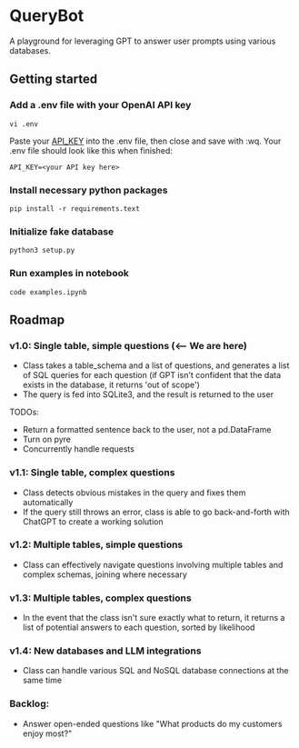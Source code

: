# QueryBot

A playground for leveraging GPT to answer user prompts using various databases.

## Getting started

### Add a .env file with your OpenAI API key
```
vi .env
```

Paste your [API_KEY](https://platform.openai.com/account/api-keys) into the .env file, then close and save with :wq. Your .env file should look like this when finished:

```
API_KEY=<your API key here>
```


### Install necessary python packages

```
pip install -r requirements.text
```

### Initialize fake database
```
python3 setup.py
```

### Run examples in notebook

```
code examples.ipynb
```


## Roadmap

### v1.0: Single table, simple questions (<-- We are here)
- Class takes a table_schema and a list of questions, and generates a list of SQL queries for each question (if GPT isn't confident that the data exists in the database, it returns 'out of scope')
- The query is fed into SQLite3, and the result is returned to the user

TODOs:
- Return a formatted sentence back to the user, not a pd.DataFrame
- Turn on pyre
- Concurrently handle requests

### v1.1: Single table, complex questions
- Class detects obvious mistakes in the query and fixes them automatically
- If the query still throws an error, class is able to go back-and-forth with ChatGPT to create a working solution

### v1.2: Multiple tables, simple questions
- Class can effectively navigate questions involving multiple tables and complex schemas, joining where necessary

### v1.3: Multiple tables, complex questions
- In the event that the class isn't sure exactly what to return, it returns a list of potential answers to each question, sorted by likelihood

### v1.4: New databases and LLM integrations
- Class can handle various SQL and NoSQL database connections at the same time


### Backlog:
- Answer open-ended questions like "What products do my customers enjoy most?"